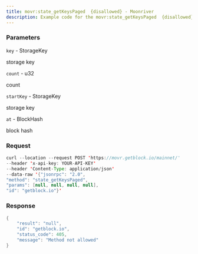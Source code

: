 ```yaml
---
title: movr:state_getKeysPaged  {disallowed} - Moonriver
description: Example code for the movr:state_getKeysPaged  {disallowed} json-rpc method. Сomplete guide on how to use movr:state_getKeysPaged  {disallowed} json-rpc in GetBlock.io Web3 documentation.
---
```


### Parameters


`key` - StorageKey

storage key

`count` - u32

count

`startKey` - StorageKey

storage key

`at` - BlockHash

block hash

### Request

``` java
curl --location --request POST 'https://movr.getblock.io/mainnet/' 
--header 'x-api-key: YOUR-API-KEY' 
--header 'Content-Type: application/json' 
--data-raw '{"jsonrpc": "2.0",
"method": "state_getKeysPaged",
"params": [null, null, null, null],
"id": "getblock.io"}'
```

###  Response

``` java
{
    "result": "null",
    "id": "getblock.io",
    "status_code": 405,
    "message": "Method not allowed"
}
```

